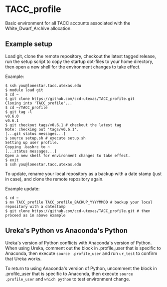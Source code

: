 # TACC_profile

Basic environment for all TACC accounts associated with the White_Dwarf_Archive allocation.

## Example setup

Load git, clone the remote repository, checkout the latest tagged release, run the setup script to copy the startup dot-files to your home directory, then open a new shell for the environment changes to take effect.

Example:
```
$ ssh you@lonestar.tacc.utexas.edu
$ module load git
$ cd ~
$ git clone https://github.com/ccd-utexas/TACC_profile.git
Cloning into 'TACC_profile'...
$ cd ~/TACC_profile
$ git tag -l
v0.6.0
v0.6.1
$ git checkout tags/v0.6.1 # checkout the latest tag
Note: checking out 'tags/v0.6.1'.
[...git status messages...]
$ source setup.sh # execute setup.sh
Setting up user profile.
Copying .bashrc to ~
[...status messages...]
Open a new shell for environment changes to take effect.
$ exit
$ ssh you@lonestar.tacc.utexas.edu
```

To update, rename your local repository as a backup with a date stamp (just in case), and clone the remote repository again.

Example update:
```
$ cd ~
$ mv TACC_profile TACC_profile_BACKUP_YYYYMMDD # backup your local repository with a datestamp
$ git clone https://github.com/ccd-utexas/TACC_profile.git # then proceed as in above example
```

## Ureka's Python vs Anaconda's Python

Ureka's version of Python conflicts with Anaconda's version of Python. When using Ureka, comment out the block in .profile_user that is specific to Anaconda, then execute ```source .profile_user``` and run ```ur_test``` to confirm that Ureka works.

To return to using Anaconda's version of Python, uncomment the block in .profile_user that is specific to Anaconda, then execute ```source .profile_user``` and ```which python``` to test environment change.
